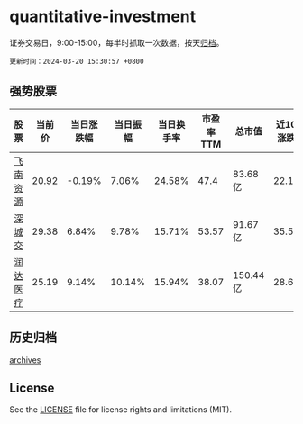 # quantitative-investment

证券交易日，9:00-15:00，每半时抓取一次数据，按天[归档](archives)。

`更新时间：2024-03-20 15:30:57 +0800`

## 强势股票

|股票|当前价|当日涨跌幅|当日振幅|当日换手率|市盈率TTM|总市值|近10日涨跌幅|
|----|----|----|----|----|----|----|----|
|[飞南资源](https://xueqiu.com/S/SZ301500)|20.92|-0.19%|7.06%|24.58%|47.4|83.68亿|22.12%|
|[深城交](https://xueqiu.com/S/SZ301091)|29.38|6.84%|9.78%|15.71%|53.57|91.67亿|35.58%|
|[润达医疗](https://xueqiu.com/S/SH603108)|25.19|9.14%|10.14%|15.94%|38.07|150.44亿|28.65%|

## 历史归档

[archives](archives)

## License

See the [LICENSE](LICENSE) file for license rights and limitations (MIT).